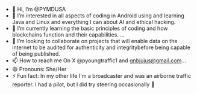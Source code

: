 - 👋 Hi, I’m @PYMDUSA
- 👀 I’m interested in all aspects of coding in Android using and learning Java and Linux and everything I can about AI and ethical hacking.
- 🌱 I’m currently learning the basic principles of coding and how blockchains function and their capabilities. ...
- 💞️ I’m looking to collaborate on projects that will enable data on the internet to be audited for authenticity and integritybefore being capable of being published.
- 📫 How to reach me On X @pyoungtraffic1 and gnbjujus@gmail.com...
- 😄 Pronouns: She/Her
- ⚡ Fun fact: In my other life I'm a broadcaster and was an airborne traffic reporter. I had a pilot, but I did try steering occasionally 🙂

<!---
PYMDUSA/PYMDUSA is a ✨ special ✨ repository because its `README.md` (this file) appears on your GitHub profile.
You can click the Preview link to take a look at your changes.
--->
